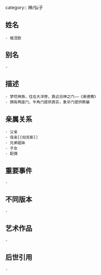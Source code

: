 category:: 神/仙子
## 姓名
	- 俄涅欧
## 别名
	-
## 描述
	- 梦呓神族，住在大洋旁，靠近日神之门——《奥德赛》
	- 拥有两座门，牛角门提供真实，象牙门提供欺骗
## 亲属关系
	- 父亲
	- 母亲[[倪克斯]]
	- 兄弟姐妹
	- 子女
	- 配偶
## 重要事件
	-
## 不同版本
	-
## 艺术作品
	-
## 后世引用
	-
